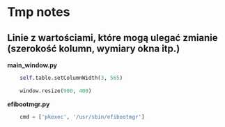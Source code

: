 # Tmp notes

## Linie z wartościami, które mogą ulegać zmianie (szerokość kolumn, wymiary okna itp.)
**main_window.py**
```python
    self.table.setColumnWidth(3, 565)
    
    window.resize(900, 400)
```

**efibootmgr.py**
```python
    cmd = ['pkexec', '/usr/sbin/efibootmgr']
```
